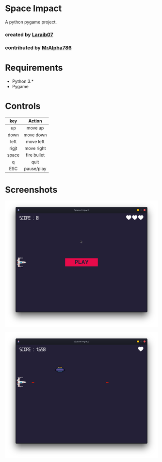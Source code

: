 # Space Impact 
A python pygame project.

### created by [Laraib07](https://github.com/laraib07)
### contributed by [MrAlpha786](https://github.com/MrAlpha786)

# Requirements

* Python 3.*
* Pygame

# Controls

key    | Action
:-----:|:--------------:
up     |  move up
down   |  move down
left   |  move left
rigjt  |  move right
space  |  fire bullet
q      |  quit
ESC    |  pause/play

# Screenshots
![preview1](preview1.png)

![preview2](preview2.png)
